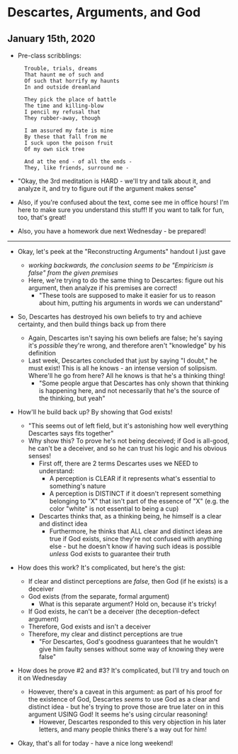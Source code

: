# Descartes, Arguments, and God

## January 15th, 2020

- Pre-class scribblings:

        Trouble, trials, dreams
        That haunt me of such and
        Of such that horrify my haunts
        In and outside dreamland

        They pick the place of battle
        The time and killing-blow
        I pencil my refusal that
        They rubber-away, though

        I am assured my fate is mine
        By these that fall from me
        I suck upon the poison fruit
        Of my own sick tree

        And at the end - of all the ends -
        They, like friends, surround me -

- "Okay, the 3rd meditation is HARD - we'll try and talk about it, and analyze it, and try to figure out if the argument makes sense"
- Also, if you're confused about the text, come see me in office hours! I'm here to make sure you understand this stuff! If you want to talk for fun, too, that's great!
- Also, you have a homework due next Wednesday - be prepared!
--------------------------------------------------------------------------------

- Okay, let's peek at the "Reconstructing Arguments" handout I just gave
    - *working backwards, the conclusion seems to be "Empiricism is false" from the given premises*
    - Here, we're trying to do the same thing to Descartes: figure out his argument, then analyze if his premises are correct!
        - "These tools are supposed to make it easier for us to reason about him, putting his arguments in words we can understand"

- So, Descartes has destroyed his own beliefs to try and achieve certainty, and then build things back up from there
    - Again, Descartes isn't saying his own beliefs are false; he's saying it's *possible* they're wrong, and therefore aren't "knowledge" by his definition
    - Last week, Descartes concluded that just by saying "I doubt," he must exist! This is all he knows - an intense version of solipsism. Where'll he go from here? All he knows is that he's a thinking thing!
        - "Some people argue that Descartes has only shown that thinking is happening here, and not necessarily that he's the source of the thinking, but yeah"

- How'll he build back up? By showing that God exists!
    - "This seems out of left field, but it's astonishing how well everything Descartes says fits together"
    - Why show this? To prove he's not being deceived; if God is all-good, he can't be a deceiver, and so he can trust his logic and his obvious senses!
        - First off, there are 2 terms Descartes uses we NEED to understand:
            - A perception is CLEAR if it represents what's essential to something's nature
            - A perception is DISTINCT if it doesn't represent something belonging to "X" that isn't part of the essence of "X" (e.g. the color "white" is not essential to being a cup)
        - Descartes thinks that, as a thinking being, he himself is a clear and distinct idea
            - Furthermore, he thinks that ALL clear and distinct ideas are true if God exists, since they're not confused with anything else - but he doesn't know if having such ideas is possible *unless* God exists to guarantee their truth

- How does this work? It's complicated, but here's the gist:
    - If clear and distinct perceptions are *false,* then God (if he exists) is a deceiver
    - God exists (from the separate, formal argument)
        - What is this separate argument? Hold on, because it's tricky!
    - If God exists, he can't be a deceiver (the deception-defect argument)
    - Therefore, God exists and isn't a deceiver
    - Therefore, my clear and distinct perceptions are true
        - "For Descartes, God's goodness guarantees that he wouldn't give him faulty senses without some way of knowing they were false"

- How does he prove #2 and #3? It's complicated, but I'll try and touch on it on Wednesday
    - However, there's a caveat in this argument: as part of his proof for the existence of God, Descartes *seems* to use God as a clear and distinct idea - but he's trying to prove those are true later on in this argument USING God! It seems he's using circular reasoning!
        - However, Descartes responded to this very objection in his later letters, and many people thinks there's a way out for him!

- Okay, that's all for today - have a nice long weekend!
